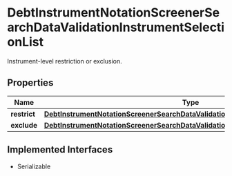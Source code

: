 

# DebtInstrumentNotationScreenerSearchDataValidationInstrumentSelectionList

Instrument-level restriction or exclusion.

## Properties

Name | Type | Description | Notes
------------ | ------------- | ------------- | -------------
**restrict** | [**DebtInstrumentNotationScreenerSearchDataValidationInstrumentSelectionListRestrict**](DebtInstrumentNotationScreenerSearchDataValidationInstrumentSelectionListRestrict.md) |  |  [optional]
**exclude** | [**DebtInstrumentNotationScreenerSearchDataValidationInstrumentSelectionListExclude**](DebtInstrumentNotationScreenerSearchDataValidationInstrumentSelectionListExclude.md) |  |  [optional]


## Implemented Interfaces

* Serializable


